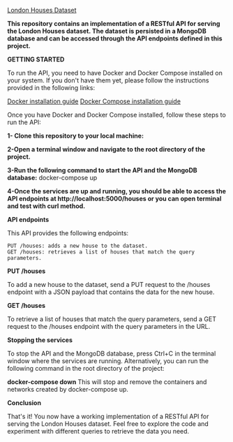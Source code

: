 [London Houses Dataset]( https://www.kaggle.com/datasets/arnavkulkarni/housing-prices-in-london)

**This repository contains an implementation of a RESTful API for serving the London Houses dataset. The dataset is persisted in a MongoDB database and can be accessed through the API endpoints defined in this project.**


**GETTING STARTED**

To run the API, you need to have Docker and Docker Compose installed on your system. If you don't have them yet, please follow the instructions provided in the following links:

[Docker installation guide](https://docs.docker.com/get-docker/)
[Docker Compose installation guide](https://docs.docker.com/compose/install/)

Once you have Docker and Docker Compose installed, follow these steps to run the API:

**1- Clone this repository to your local machine:**

**2-Open a terminal window and navigate to the root directory of the project.**

**3-Run the following command to start the API and the MongoDB database:**
docker-compose up

**4-Once the services are up and running, you should be able to access the API endpoints at http://localhost:5000/houses or you can open terminal and test with curl method.**



**API endpoints**

This API provides the following endpoints:

    PUT /houses: adds a new house to the dataset.
    GET /houses: retrieves a list of houses that match the query parameters.

**PUT /houses**

To add a new house to the dataset, send a PUT request to the /houses endpoint with a JSON payload that contains the data for the new house.

**GET /houses**

To retrieve a list of houses that match the query parameters, send a GET request to the /houses endpoint with the query parameters in the URL.



**Stopping the services**

To stop the API and the MongoDB database, press Ctrl+C in the terminal window where the services are running. Alternatively, you can run the following command in the root directory of the project:

**docker-compose down**
This will stop and remove the containers and networks created by docker-compose up.



**Conclusion**

That's it! You now have a working implementation of a RESTful API for serving the London Houses dataset. Feel free to explore the code and experiment with different queries to retrieve the data you need.


